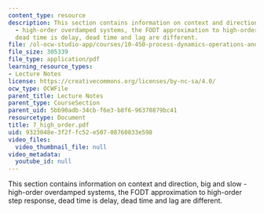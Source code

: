 ```yaml
---
content_type: resource
description: This section contains information on context and direction, big and slow
  - high-order overdamped systems, the FODT approximation to high-order step response,
  dead time is delay, dead time and lag are different.
file: /ol-ocw-studio-app/courses/10-450-process-dynamics-operations-and-control-spring-2006/9323048e3f2ffc52e50708760833e598_7_high_order.pdf
file_size: 305339
file_type: application/pdf
learning_resource_types:
- Lecture Notes
license: https://creativecommons.org/licenses/by-nc-sa/4.0/
ocw_type: OCWFile
parent_title: Lecture Notes
parent_type: CourseSection
parent_uid: 5bb90adb-34cb-f6e3-b8f6-96370879bc41
resourcetype: Document
title: 7_high_order.pdf
uid: 9323048e-3f2f-fc52-e507-08760833e598
video_files:
  video_thumbnail_file: null
video_metadata:
  youtube_id: null
---
```

This section contains information on context and direction, big and slow - high-order overdamped systems, the FODT approximation to high-order step response, dead time is delay, dead time and lag are different.